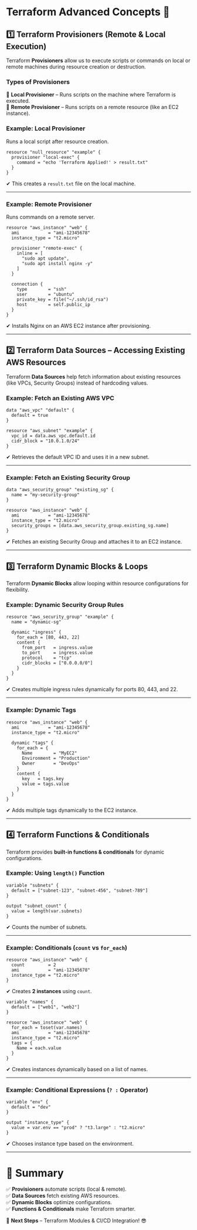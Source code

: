 

# **Terraform Advanced Concepts 🚀**

## 1️⃣ **Terraform Provisioners (Remote & Local Execution)**
Terraform **Provisioners** allow us to execute scripts or commands on local or remote machines during resource creation or destruction.

### **Types of Provisioners**  
🔹 **Local Provisioner** – Runs scripts on the machine where Terraform is executed.  
🔹 **Remote Provisioner** – Runs scripts on a remote resource (like an EC2 instance).  

### **Example: Local Provisioner**
Runs a local script after resource creation.
```hcl
resource "null_resource" "example" {
  provisioner "local-exec" {
    command = "echo 'Terraform Applied!' > result.txt"
  }
}
```
✔ This creates a `result.txt` file on the local machine.

---

### **Example: Remote Provisioner**
Runs commands on a remote server.
```hcl
resource "aws_instance" "web" {
  ami           = "ami-12345678"
  instance_type = "t2.micro"

  provisioner "remote-exec" {
    inline = [
      "sudo apt update",
      "sudo apt install nginx -y"
    ]
  }

  connection {
    type        = "ssh"
    user        = "ubuntu"
    private_key = file("~/.ssh/id_rsa")
    host        = self.public_ip
  }
}
```
✔ Installs Nginx on an AWS EC2 instance after provisioning.

---

## 2️⃣ **Terraform Data Sources – Accessing Existing AWS Resources**
Terraform **Data Sources** help fetch information about existing resources (like VPCs, Security Groups) instead of hardcoding values.

### **Example: Fetch an Existing AWS VPC**
```hcl
data "aws_vpc" "default" {
  default = true
}

resource "aws_subnet" "example" {
  vpc_id = data.aws_vpc.default.id
  cidr_block = "10.0.1.0/24"
}
```
✔ Retrieves the default VPC ID and uses it in a new subnet.

---

### **Example: Fetch an Existing Security Group**
```hcl
data "aws_security_group" "existing_sg" {
  name = "my-security-group"
}

resource "aws_instance" "web" {
  ami           = "ami-12345678"
  instance_type = "t2.micro"
  security_groups = [data.aws_security_group.existing_sg.name]
}
```
✔ Fetches an existing Security Group and attaches it to an EC2 instance.

---

## 3️⃣ **Terraform Dynamic Blocks & Loops**
Terraform **Dynamic Blocks** allow looping within resource configurations for flexibility.

### **Example: Dynamic Security Group Rules**
```hcl
resource "aws_security_group" "example" {
  name = "dynamic-sg"

  dynamic "ingress" {
    for_each = [80, 443, 22]
    content {
      from_port   = ingress.value
      to_port     = ingress.value
      protocol    = "tcp"
      cidr_blocks = ["0.0.0.0/0"]
    }
  }
}
```
✔ Creates multiple ingress rules dynamically for ports 80, 443, and 22.

---

### **Example: Dynamic Tags**
```hcl
resource "aws_instance" "web" {
  ami           = "ami-12345678"
  instance_type = "t2.micro"

  dynamic "tags" {
    for_each = {
      Name        = "MyEC2"
      Environment = "Production"
      Owner       = "DevOps"
    }
    content {
      key   = tags.key
      value = tags.value
    }
  }
}
```
✔ Adds multiple tags dynamically to the EC2 instance.

---

## 4️⃣ **Terraform Functions & Conditionals**
Terraform provides **built-in functions & conditionals** for dynamic configurations.

### **Example: Using `length()` Function**
```hcl
variable "subnets" {
  default = ["subnet-123", "subnet-456", "subnet-789"]
}

output "subnet_count" {
  value = length(var.subnets)
}
```
✔ Counts the number of subnets.

---

### **Example: Conditionals (`count` vs `for_each`)**
```hcl
resource "aws_instance" "web" {
  count         = 2
  ami           = "ami-12345678"
  instance_type = "t2.micro"
}
```
✔ Creates **2 instances** using `count`.

```hcl
variable "names" {
  default = ["web1", "web2"]
}

resource "aws_instance" "web" {
  for_each = toset(var.names)
  ami           = "ami-12345678"
  instance_type = "t2.micro"
  tags = {
    Name = each.value
  }
}
```
✔ Creates instances dynamically based on a list of names.

---

### **Example: Conditional Expressions (`? :` Operator)**
```hcl
variable "env" {
  default = "dev"
}

output "instance_type" {
  value = var.env == "prod" ? "t3.large" : "t2.micro"
}
```
✔ Chooses instance type based on the environment.

---

# **🎯 Summary**
✅ **Provisioners** automate scripts (local & remote).  
✅ **Data Sources** fetch existing AWS resources.  
✅ **Dynamic Blocks** optimize configurations.  
✅ **Functions & Conditionals** make Terraform smarter.  

🚀 **Next Steps** – Terraform Modules & CI/CD Integration! 😎
